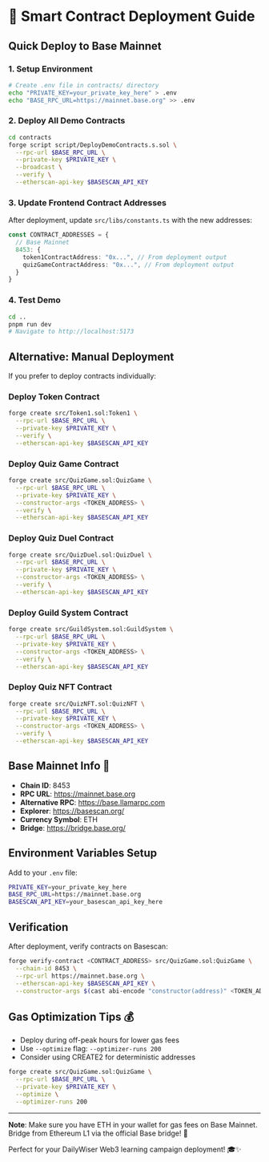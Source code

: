 # 🚀 Smart Contract Deployment Guide

## Quick Deploy to Base Mainnet

### 1. Setup Environment
```bash
# Create .env file in contracts/ directory
echo "PRIVATE_KEY=your_private_key_here" > .env
echo "BASE_RPC_URL=https://mainnet.base.org" >> .env
```

### 2. Deploy All Demo Contracts
```bash
cd contracts
forge script script/DeployDemoContracts.s.sol \
  --rpc-url $BASE_RPC_URL \
  --private-key $PRIVATE_KEY \
  --broadcast \
  --verify \
  --etherscan-api-key $BASESCAN_API_KEY
```

### 3. Update Frontend Contract Addresses

After deployment, update `src/libs/constants.ts` with the new addresses:

```typescript
const CONTRACT_ADDRESSES = {
  // Base Mainnet
  8453: {
    token1ContractAddress: "0x...", // From deployment output
    quizGameContractAddress: "0x...", // From deployment output
  }
}
```

### 4. Test Demo
```bash
cd ..
pnpm run dev
# Navigate to http://localhost:5173
```

## Alternative: Manual Deployment

If you prefer to deploy contracts individually:

### Deploy Token Contract
```bash
forge create src/Token1.sol:Token1 \
  --rpc-url $BASE_RPC_URL \
  --private-key $PRIVATE_KEY \
  --verify \
  --etherscan-api-key $BASESCAN_API_KEY
```

### Deploy Quiz Game Contract
```bash
forge create src/QuizGame.sol:QuizGame \
  --rpc-url $BASE_RPC_URL \
  --private-key $PRIVATE_KEY \
  --constructor-args <TOKEN_ADDRESS> \
  --verify \
  --etherscan-api-key $BASESCAN_API_KEY
```

### Deploy Quiz Duel Contract
```bash
forge create src/QuizDuel.sol:QuizDuel \
  --rpc-url $BASE_RPC_URL \
  --private-key $PRIVATE_KEY \
  --constructor-args <TOKEN_ADDRESS> \
  --verify \
  --etherscan-api-key $BASESCAN_API_KEY
```

### Deploy Guild System Contract
```bash
forge create src/GuildSystem.sol:GuildSystem \
  --rpc-url $BASE_RPC_URL \
  --private-key $PRIVATE_KEY \
  --constructor-args <TOKEN_ADDRESS> \
  --verify \
  --etherscan-api-key $BASESCAN_API_KEY
```

### Deploy Quiz NFT Contract
```bash
forge create src/QuizNFT.sol:QuizNFT \
  --rpc-url $BASE_RPC_URL \
  --private-key $PRIVATE_KEY \
  --constructor-args <TOKEN_ADDRESS> \
  --verify \
  --etherscan-api-key $BASESCAN_API_KEY
```

## Base Mainnet Info 🔵

- **Chain ID**: 8453
- **RPC URL**: https://mainnet.base.org
- **Alternative RPC**: https://base.llamarpc.com
- **Explorer**: https://basescan.org/
- **Currency Symbol**: ETH
- **Bridge**: https://bridge.base.org/

## Environment Variables Setup

Add to your `.env` file:

```bash
PRIVATE_KEY=your_private_key_here
BASE_RPC_URL=https://mainnet.base.org
BASESCAN_API_KEY=your_basescan_api_key_here
```

## Verification

After deployment, verify contracts on Basescan:

```bash
forge verify-contract <CONTRACT_ADDRESS> src/QuizGame.sol:QuizGame \
  --chain-id 8453 \
  --rpc-url https://mainnet.base.org \
  --etherscan-api-key $BASESCAN_API_KEY \
  --constructor-args $(cast abi-encode "constructor(address)" <TOKEN_ADDRESS>)
```

## Gas Optimization Tips 💰

- Deploy during off-peak hours for lower gas fees
- Use `--optimize` flag: `--optimizer-runs 200`
- Consider using CREATE2 for deterministic addresses

```bash
forge create src/QuizGame.sol:QuizGame \
  --rpc-url $BASE_RPC_URL \
  --private-key $PRIVATE_KEY \
  --optimize \
  --optimizer-runs 200
```

---

**Note**: Make sure you have ETH in your wallet for gas fees on Base Mainnet. Bridge from Ethereum L1 via the official Base bridge! 🌉

Perfect for your DailyWiser Web3 learning campaign deployment! 🎓✨